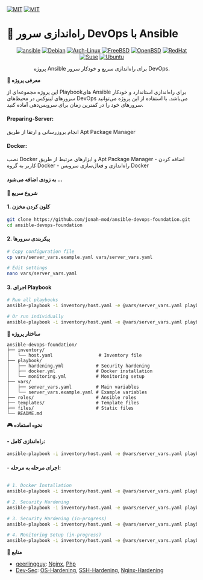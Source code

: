 <!-- # ansible-devops-foundation -->
[![MIT](https://img.shields.io/badge/Language-En-skyblue.svg?style=flat-square)](https://github.com/jonah-mod/ansible-devops-foundation/blob/main/README.md)
[![MIT](https://img.shields.io/badge/License-MIT-yellow.svg?style=flat-square)](https://github.com/jonah-mod/ansible-devops-foundation/blob/main/LICENSE)
# 🚀 راه‌اندازی سرور DevOps با Ansible
<div align="center">

[![ansible](https://img.shields.io/badge/ansible-EE0000?style=for-the-badge&logo=ansible&logoColor=white)](https://www.ansible.com/)
[![Debian](https://img.shields.io/badge/debian-A81D33?style=for-the-badge&logo=debian&logoColor=white)](https://www.debian.org/)
[![Arch-Linux](https://img.shields.io/badge/Arch%20Linux-1793D1?style=for-the-badge&logo=arch-linux&logoColor=fff)](https://archlinux.org)
[![FreeBSD](https://img.shields.io/badge/FreeBSD-AB2B28?style=for-the-badge&logo=freebsd&logoColor=white)](https://www.freebsd.org/)
[![OpenBSD](https://img.shields.io/badge/OpenBSD-F2CA30?style=for-the-badge&logo=openbsd&logoColor=black)](https://www.openbsd.org/)
[![RedHat](https://img.shields.io/badge/RedHat-EE0000?style=for-the-badge&logo=redhat&logoColor=white)](https://www.redhat.com/en/technologies/linux-platforms/enterprise-linux)
[![Suse](https://img.shields.io/badge/Suse-0C322C?style=for-the-badge&logo=suse&logoColor=white)](https://www.suse.com/)
[![Ubuntu](https://img.shields.io/badge/Ubuntu-E95420?style=for-the-badge&logo=ubuntu&logoColor=white)](https://ubuntu.com/)


پروژه Ansible برای راه‌اندازی سریع و خودکار سرور DevOps.
</div>

<b>🎯 معرفی پروژه</b>

این پروژه مجموعه‌ای از Playbookهای Ansible برای راه‌اندازی استاندارد و خودکار سرورهای لینوکس در محیط‌های DevOps می‌باشد. با استفاده از این پروژه می‌توانید سرورهای خود را در کمترین زمان برای سرویس‌دهی آماده کنید.

#### Preparing-Server:
انجام بروزرسانی و ارتقا از طریق Apt Package Manager
#### Docker:
 نصب Docker و ابزارهای مرتبط از طریق Apt Package Manager - اضافه کردن کاربر به گروه Docker - راه‌اندازی و فعال‌سازی سرویس Docker
#### به زودی اضافه می‌شود ...

<b>🚀 شروع سریع</b> </br>

#### 1. کلون کردن مخزن
```bash
git clone https://github.com/jonah-mod/ansible-devops-foundation.git
cd ansible-devops-foundation
```

#### 2. پیکربندی سرورها
```bash
# Copy configuration file
cp vars/server_vars.example.yaml vars/server_vars.yaml

# Edit settings
nano vars/server_vars.yaml
```

#### 3. اجرای Playbook
```bash
# Run all playbooks
ansible-playbook -i inventory/host.yaml -e @vars/server_vars.yaml playbook/*

# Or run individually
ansible-playbook -i inventory/host.yaml -e @vars/server_vars.yaml playbook/docker.yml
```

<b>📁 ساختار پروژه</b>
```text
ansible-devops-foundation/
├── inventory/
│   └── host.yaml                 # Inventory file
├── playbook/
│   ├── hardening.yml            # Security hardening
│   ├── docker.yml               # Docker installation
│   └── monitoring.yml           # Monitoring setup
├── vars/
│   ├── server_vars.yaml         # Main variables
│   └── server_vars.example.yaml # Example variables
├── roles/                       # Ansible roles
├── templates/                   # Template files
├── files/                       # Static files
└── README.md
```
<b>🎮 نحوه استفاده</b></br>
#### - راه‌اندازی کامل:
```bash
ansible-playbook -i inventory/host.yaml -e @vars/server_vars.yaml playbook/*
```
#### - اجرای مرحله به مرحله:
```bash

# 1. Docker Installation
ansible-playbook -i inventory/host.yaml -e @vars/server_vars.yaml playbook/docker.yaml

# 2. Security Hardening
ansible-playbook -i inventory/host.yaml -e @vars/server_vars.yaml playbook/preparing.yaml

# 3. Security Hardening (in-progress)
ansible-playbook -i inventory/host.yaml -e @vars/server_vars.yaml playbook/hardening.yaml

# 4. Monitoring Setup (in-progress)
ansible-playbook -i inventory/host.yaml -e @vars/server_vars.yaml playbook/monitoring.yaml
```

<b>👥 منابع</b></br>

- [geerlingguy](https://github.com/geerlingguy): [Nginx](https://github.com/geerlingguy/ansible-role-nginx), [Php](https://github.com/geerlingguy/ansible-role-php)
- [Dev-Sec](https://github.com/dev-sec): [OS-Hardening](https://github.com/dev-sec/ansible-collection-hardening), [SSH-Hardening](https://github.com/dev-sec/ansible-ssh-hardening), [Nginx-Hardening](https://github.com/dev-sec/ansible-nginx-hardening)